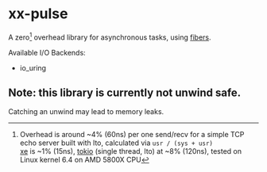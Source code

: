# xx-pulse
A zero[^1] overhead library for asynchronous tasks, using [fibers](https://github.com/davidzeng0/xx-core/blob/main/src/coroutines/README.md).

Available I/O Backends:
- io_uring

## Note: this library is currently not unwind safe.
Catching an unwind may lead to memory leaks.

[^1]: Overhead is around ~4% (60ns) per one send/recv for a simple TCP echo server built with lto, calculated via `usr / (sys + usr)`<br>[xe](https://github.com/davidzeng0/xe) is ~1% (15ns), [tokio](https://github.com/tokio-rs/tokio) (single thread, lto) at ~8% (120ns), tested on Linux kernel 6.4 on AMD 5800X CPU